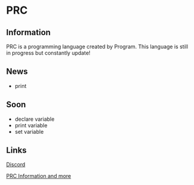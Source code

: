 # PRC

## Information

PRC is a programming language created by Program. This language is still in progress but constantly update!

## News

- print

## Soon

- declare variable
- print variable
- set variable

## Links

[Discord](https://discord.gg/FjS9jvwvhS)

[PRC Information and more](https://github.com/Program132/PRC/tree/PRC)